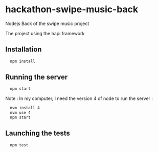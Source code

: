 # hackathon-swipe-music-back

Nodejs Back of the swipe music project

The project using the hapi framework


## Installation
  
  ```bash
    npm install
  ```

## Running the server

  ```bash
    npm start
  ```
  
  Note : In my computer, I need the version 4 of node to run the server :
  ```bash
    nvm install 4
    nvm use 4
    npm start
  ```
  
## Launching the tests
  ```bash 
    npm test
  ```

